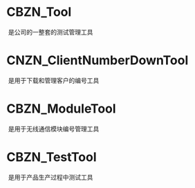 # CBZN_Tool
  是公司的一整套的测试管理工具
# CNZN_ClientNumberDownTool
  是用于下载和管理客户的编号工具
# CBZN_ModuleTool
  是用于无线通信模块编号管理工具
# CBZN_TestTool
  是用于产品生产过程中测试工具